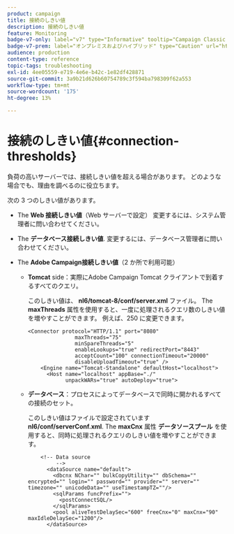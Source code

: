 ```yaml
---
product: campaign
title: 接続のしきい値
description: 接続のしきい値
feature: Monitoring
badge-v7-only: label="v7" type="Informative" tooltip="Campaign Classic v7 にのみ適用されます"
badge-v7-prem: label="オンプレミスおよびハイブリッド" type="Caution" url="https://experienceleague.adobe.com/docs/campaign-classic/using/installing-campaign-classic/architecture-and-hosting-models/hosting-models-lp/hosting-models.html?lang=ja" tooltip="オンプレミスデプロイメントとハイブリッドデプロイメントにのみ適用されます"
audience: production
content-type: reference
topic-tags: troubleshooting
exl-id: 4ee05559-e719-4e6e-b42c-1e82df428871
source-git-commit: 3a9b21d626b60754789c3f594ba798309f62a553
workflow-type: tm+mt
source-wordcount: '175'
ht-degree: 13%

---
```


# 接続のしきい値{#connection-thresholds}



負荷の高いサーバーでは、接続しきい値を超える場合があります。 どのような場合でも、理由を調べるのに役立ちます。

次の 3 つのしきい値があります。

* The **Web 接続しきい値**（Web サーバーで設定） 変更するには、システム管理者に問い合わせてください。

* The **データベース接続しきい値**. 変更するには、データベース管理者に問い合わせてください。

* The **Adobe Campaign接続しきい値**（2 か所で利用可能）

   * **Tomcat** side：実際にAdobe Campaign Tomcat クライアントで到着するすべてのクエリ。

     このしきい値は、 **nl6/tomcat-8/conf/server.xml** ファイル。 The **maxThreads** 属性を使用すると、一度に処理されるクエリ数のしきい値を増やすことができます。 例えば、250 に変更できます。

     ```
     <Connector protocol="HTTP/1.1" port="8080"
                    maxThreads="75"
                    minSpareThreads="5"
                    enableLookups="true" redirectPort="8443"
                    acceptCount="100" connectionTimeout="20000"
                    disableUploadTimeout="true" />
         <Engine name="Tomcat-Standalone" defaultHost="localhost">
           <Host name="localhost" appBase="./"
                 unpackWARs="true" autoDeploy="true">
     ```

   * **データベース**：プロセスによってデータベースで同時に開かれるすべての接続のセット。

     このしきい値はファイルで設定されています **nl6/conf/serverConf.xml**. The **maxCnx** 属性 **データソースプール** を使用すると、同時に処理されるクエリのしきい値を増やすことができます。

     ```
         <!-- Data source
              -->
           <dataSource name="default">
             <dbcnx NChar="" bulkCopyUtility="" dbSchema="" encrypted="" login="" password="" provider="" server="" timezone="" unicodeData="" useTimestampTZ=""/>
             <sqlParams funcPrefix="">
               <postConnectSQL/>
             </sqlParams>
             <pool aliveTestDelaySec="600" freeCnx="0" maxCnx="90" maxIdleDelaySec="1200"/>
           </dataSource>
     ```
